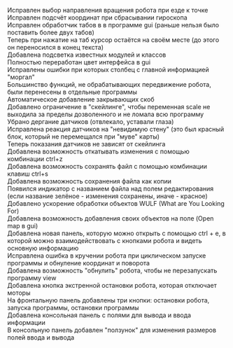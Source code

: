 Исправлен выбор направления вращения робота при езде к точке  
Исправлен подсчёт координат при сбрасывании гироскопа  
Исправлен обработчик табов в в программе gui (раньше нельзя было поставить более двух табов)  
Теперь при нажатие на таб курсор остаётся на своём месте (до этого он переносился в конец текста)  
Добавлена подсветка известных модулей и классов  
Полностью переработан цвет интерфейса в gui  
Исправлены ошибки при которых столбец с главной информацией "моргал"  
Большинство функций, не обрабатывающих передвижение робота, были перенесены в отдельные программы  
Автоматическое добавление закрывающих скоб  
Добавлено ограничение в "скейлинге", чтобы переменная scale не выходила за пределы дозволенного и не ломала всю программу  
Убрано дергание датчиков (отвлекало, уставали глаза)  
Исправлена реакция датчиков на "невидимую стену" (это был красный блок, который не перемещался при "муве" карты)  
Теперь показания датчиков не зависят от скейлинга  
Добавлена возможность откатывать изменения с помощью комбинации ctrl+z  
Добавлена возможность сохранять файл с помощью комбинации клавиш ctrl+s  
Добавлена возможность сохранения файла как копии  
Появился индикатор с названием файла над полем редактирования (если название зелёное - изменения сохранены, иначе - красное)  
Добавлено ускорение обработки объектов WULF (What are You Looking For)  
Добавлена возможность добавления своих объектов на поле (Open map в gui)  
Добавлена новая панель, которую можно открыть с помощью ctrl + e, в которой можно взаимодействовать с кнопками робота и видеть основную информацию  
Исправлена ошибка в кручении робота при циклическом запуске программы и обнуление координат и поворота  
Добавлена возможность "обнулить" робота, чтобы не перезапускать программу view  
Добавлена кнопка экстренной остановки робота, которая отключает моторы  
На фронтальную панель добавлены три кнопки: остановки робота, запуска программы, остановки программы  
Добавлена консольная панель с полями для вывода и ввода информации  
В консольную панель добавлен "ползунок" для изменения размеров полей ввода и вывода  
